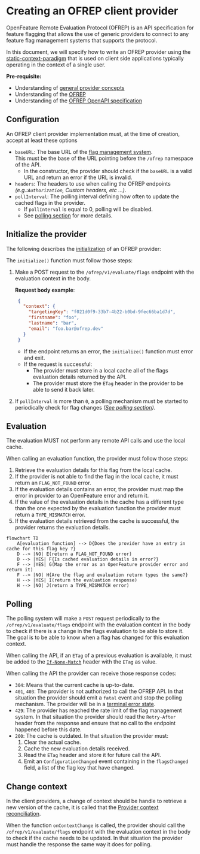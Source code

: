 # Creating an OFREP client provider

OpenFeature Remote Evaluation Protocol (OFREP) is an API specification for feature flagging that allows the use of generic providers to connect to any feature flag management systems that supports the protocol.

In this document, we will specify how to write an OFREP provider using the [static-context-paradigm](https://openfeature.dev/specification/glossary/#static-context-paradigm) that is used on client side applications typically operating in the context of a single user. 

**Pre-requisite:**
- Understanding of [general provider concepts](https://openfeature.dev/docs/reference/concepts/provider/)
- Understanding of the [OFREP](../../README.md)
- Understanding of the [OFREP OpenAPI specification](../../service/openapi.yaml)

## Configuration
An OFREP client provider implementation must, at the time of creation, accept at least these options
- `baseURL`: The base URL of the [flag management system](https://openfeature.dev/specification/glossary#flag-management-system).  
  This must be the base of the URL pointing before the `/ofrep` namespace of the API.
  - In the constructor, the provider should check if the `baseURL` is a valid URL and return an error if the URL is invalid.
- `headers`: The headers to use when calling the OFREP endpoints *(e.g.:`Authorization`, Custom headers, etc ...)*.
- `pollInterval`: The polling interval defining how often to update the cached flags in the provider.
  - If `pollInterval` is equal to 0, polling will be disabled.
  - See [polling section](#polling) for more details.

## Initialize the provider
The following describes the [initialization](https://openfeature.dev/specification/sections/providers#24-initialization) of an OFREP provider:

The `initialize()` function must follow those steps:
1. Make a POST request to the `/ofrep/v1/evaluate/flags` endpoint with the evaluation context in the body.

   **Request body example**:
   ```json
    {
      "context": {
        "targetingKey": "f021d0f9-33b7-4b22-b0bd-9fec66ba1d7d",
        "firstname": "foo",
        "lastname": "bar",
        "email": "foo.bar@ofrep.dev"
      }
    }
   ```

    - If the endpoint returns an error, the `initialize()` function must error and exit.  
    - If the request is successful:
      - The provider must store in a local cache all of the flags evaluation details returned by the API. 
      - The provider must store the `ETag` header in the provider to be able to send it back later.
2. If `pollInterval` is more than `0`, a polling mechanism must be started to periodically check for flag changes *([See polling section](#polling))*.

## Evaluation
The evaluation MUST not perform any remote API calls and use the local cache.

When calling an evaluation function, the provider must follow those steps:
1. Retrieve the evaluation details for this flag from the local cache.
2. If the provider is not able to find the flag in the local cache, it must return an `FLAG_NOT_FOUND` error.
3. If the evaluation details contains an error, the provider must map the error in provider to an OpenFeature error and return it.
4. If the value of the evaluation details in the cache has a different type than the one expected by the evaluation function the provider must return a `TYPE_MISMATCH` error.
5. If the evaluation details retrieved from the cache is successful, the provider returns the evaluation details.


```mermaid
flowchart TD
    A[evaluation function] --> D{Does the provider have an entry in cache for this flag key ?}
    D --> |NO| E(return a FLAG_NOT_FOUND error)
    D --> |YES| F{Is cached evaluation details in error?} 
    F --> |YES| G(Map the error as an OpenFeature provider error and return it)
    F --> |NO| H{Are the flag and evaluation return types the same?}
    H --> |YES| I(return the evaluation response)
    H --> |NO| J(return a TYPE_MISMATCH error)
```

## Polling
The polling system will make a `POST` request periodically to the `/ofrep/v1/evaluate/flags` endpoint with the evaluation context in the body to check if there is a change in the flags evaluation to be able to store it.
The goal is to be able to know when a flag has changed for this evaluation context.

When calling the API, if an `ETag` of a previous evaluation is available, it must be added to the [`If-None-Match`](https://developer.mozilla.org/en-US/docs/Web/HTTP/Reference/Headers/If-None-Match) header with the `ETag` as value.

When calling the API the provider can receive those response codes:
- `304`: Means that the current cache is up-to-date.
- `401`, `403`: The provider is not authorized to call the OFREP API. In that situation the provider should emit a `fatal` event and stop the polling mechanism. The provider will be in a [terminal error state](https://openfeature.dev/specification/sections/flag-evaluation#requirement-177).
- `429`: The provider has reached the rate limit of the flag management system. In that situation the provider should read the `Retry-After` header from the response and ensure that no call to the endpoint happened before this date.
- `200`: The cache is outdated. In that situation the provider must:
  1. Clear the actual cache.
  2. Cache the new evaluation details received.
  3. Read the `ETag` header and store it for future call the API.
  4. Emit an `ConfigurationChanged` event containing in the `flagsChanged` field, a list of the flag key that have changed.

## Change context
In the client providers, a change of context should be handle to retrieve a new version of the cache, it is called that the [Provider context reconciliation](https://openfeature.dev/specification/sections/providers/#26-provider-context-reconciliation).

When the function `onContextChange` is called, the provider should call the `/ofrep/v1/evaluate/flags` endpoint with the evaluation context in the body to check if the cache needs to be updated. In that situation the provider must handle the response the same way it does for polling.
